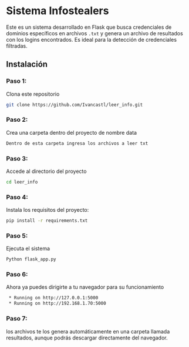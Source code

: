 # Sistema Infostealers

Este es un sistema desarrollado en Flask que busca credenciales de dominios específicos en archivos `.txt` y genera un archivo de resultados con los logins encontrados. Es ideal para la detección de credenciales filtradas.

## Instalación

### **Paso 1:**
Clona este repositorio
```bash
git clone https://github.com/Ivancastl/leer_info.git
```

### **Paso 2:**
Crea una carpeta dentro del proyecto de nombre data
```bash
Dentro de esta carpeta ingresa los archivos a leer txt
```

### **Paso 3:**
Accede al directorio del proyecto
```bash
cd leer_info
```

### **Paso 4:**
Instala los requisitos del proyecto:
```bash
pip install -r requirements.txt
```

### **Paso 5:**
Ejecuta el sistema
```bash
Python flask_app.py
```


### **Paso 6:**
Ahora ya puedes dirigirte a tu navegador para su funcionamiento 
```bash
 * Running on http://127.0.0.1:5000
 * Running on http://192.168.1.70:5000
```

### **Paso 7:**
los archivos te los genera automáticamente en una carpeta llamada resultados, aunque podrás descargar directamente del navegador.

